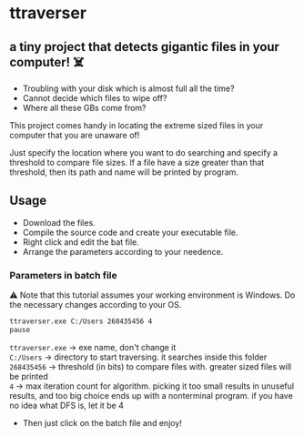 # ttraverser
## a tiny project that detects gigantic files in your computer! :skull_and_crossbones:


- Troubling with your disk which is almost full all the time?
- Cannot decide which files to wipe off?
- Where all these GBs come from?

This project comes handy in locating the extreme sized files in your computer that you are unaware of!

Just specify the location where you want to do searching and specify a threshold to compare file sizes. If a file have a size greater than that threshold, then its path and name will be printed by program.

## Usage
- Download the files.
- Compile the source code and create your executable file.
- Right click and edit the bat file.
- Arrange the parameters according to your needence.

### Parameters in batch file
:warning: Note that this tutorial assumes your working environment is Windows. Do the necessary changes according to your OS.
```bash
ttraverser.exe C:/Users 268435456 4
pause
```

`ttraverser.exe` -> exe name, don't change it  
`C:/Users` -> directory to start traversing. it searches inside this folder  
`268435456` -> threshold (in bits) to compare files with. greater sized files will be printed  
`4` -> max iteration count for algorithm. picking it too small results in unuseful results, and too big choice ends up with a nonterminal program. if you have no idea what DFS is, let it be 4

- Then just click on the batch file and enjoy!
